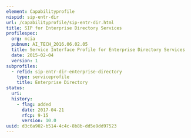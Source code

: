```yaml
---
element: Capabilityprofile
nispid: sip-entr-dir
url: /capabilityprofile/sip-entr-dir.html
title: SIP for Enterprise Directory Services
profilespec:
  org: ncia
  pubnum: AI_TECH_2016.06.02.05
  title: Service Interface Profile for Enterprise Directory Services
  date: 2015-02-04
  version: 1
subprofiles:
  - refid: sip-entr-dir-enterprise-directory
    type: serviceprofile
    title: Enterprise Directory
status:
  uri: 
  history: 
    - flag: added
      date: 2017-04-21
      rfcp: 9-15
      version: 10.0
uuid: d3c6a902-b514-4c4c-8b8b-dd5e9dd97523
---
```

